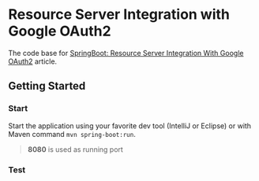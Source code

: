 # Resource Server Integration with Google OAuth2

The code base for [SpringBoot: Resource Server Integration With Google OAuth2]() article.

## Getting Started

### Start
Start the application using your favorite dev tool (IntelliJ or Eclipse) or with Maven command ``mvn spring-boot:run``.

> **8080** is used as running port

### Test
